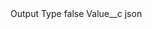 <?xml version="1.0" encoding="UTF-8"?>
<CustomMetadata xmlns="http://soap.sforce.com/2006/04/metadata" xmlns:xsi="http://www.w3.org/2001/XMLSchema-instance" xmlns:xsd="http://www.w3.org/2001/XMLSchema">
    <label>Output Type</label>
    <protected>false</protected>
    <values>
        <field>Value__c</field>
        <value xsi:type="xsd:string">json</value>
    </values>
</CustomMetadata>
